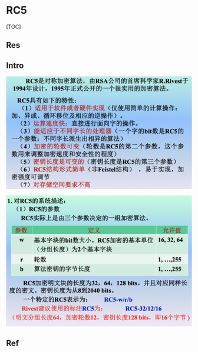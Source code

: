 # RC5

[TOC]



## Res


## Intro
![](../../../../../../../../Assets/Pics/Screenshot%202023-04-12%20at%204.16.59%20PM.png)

![](../../../../../../../../Assets/Pics/Screenshot%202023-04-12%20at%204.20.41%20PM.png)



## Ref

